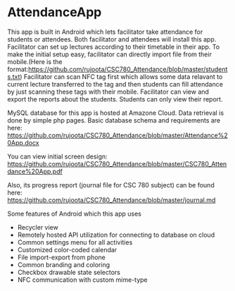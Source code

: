 # AttendanceApp
This app is built in Android which lets facilitator take attendance for students or attendees. Both facilitator and attendees will install this app. Facilitator can set up lectures according to their timetable in their app. To make the initial setup easy, facilitator can directly import file from their mobile.(Here is the format:https://github.com/rujoota/CSC780_Attendance/blob/master/students.txt) Facilitator can scan NFC tag first which allows some data relavant to current lecture transferred to the tag and then students can fill attendance by just scanning these tags with their mobile. Facilitator can view and export the reports about the students. Students can only view their report.

MySQL database for this app is hosted at Amazone Cloud. Data retrieval is done by simple php pages. Basic database schema and requirements are here:
https://github.com/rujoota/CSC780_Attendance/blob/master/Attendance%20App.docx

You can view initial screen design: https://github.com/rujoota/CSC780_Attendance/blob/master/CSC780_Attendance%20App.pdf

Also, its progress report (journal file for CSC 780 subject) can be found here:
https://github.com/rujoota/CSC780_Attendance/blob/master/journal.md

Some features of Android which this app uses
* Recycler view
* Remotely hosted API utilization for connecting to database on cloud
* Common settings menu for all activities
* Customized color-coded calendar
* File import-export from phone
* Common branding and coloring
* Checkbox drawable state selectors
* NFC communication with custom mime-type
